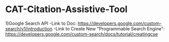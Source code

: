 # CAT-Citation-Assistive-Tool

1)Google Search API 
-Link to Doc: https://developers.google.com/custom-search/v1/introduction
-Link to Create New "Programmable Search Engine": https://developers.google.com/custom-search/docs/tutorial/creatingcse
